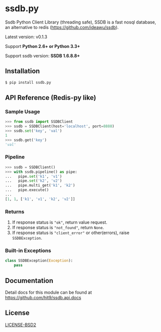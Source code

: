ssdb.py
=======

Ssdb Python Client Library (threading safe), SSDB is a fast nosql database, an alternative to redis (https://github.com/ideawu/ssdb).

Latest version: v0.1.3

Support **Python 2.6+ or Python 3.3+**

Support ssdb version: **SSDB 1.6.8.8+**

Installation
------------

```bash
$ pip install ssdb.py
```

API Reference (Redis-py like)
-----------------------------

### Sample Usage

```python
>>> from ssdb import SSDBClient
>>> ssdb = SSDBClient(host='localhost', port=8888)
>>> ssdb.set('key', 'val')
1
>>> ssdb.get('key')
'val'
```

### Pipeline

```python
>>> ssdb = SSDBClient()
>>> with ssdb.pipeline() as pipe:
...   pipe.set('k1', 'v1')
...   pipe.set('k2', 'v2')
...   pipe.multi_get('k1', 'k2')
...   pipe.execute()
...
[1, 1, ['k1', 'v1', 'k2', 'v2']]
```

### Returns

1. If response status is `"ok"`, return value request.
2. If response status is `"not_found"`, return `None`.
3. If response status is `"client_error"` or other(errors), raise `SSDBException`.

### Built-in Exceptions

```python
class SSDBException(Exception):
    pass
```

Documentation
--------------

Detail docs for this module can be found at https://github.com/hit9/ssdb.api.docs

License
-------

[LICENSE-BSD2](LICENSE-BSD2)
